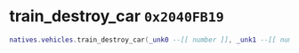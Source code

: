# train_destroy_car `0x2040FB19`

```lua
natives.vehicles.train_destroy_car(_unk0 --[[ number ]], _unk1 --[[ number ]])
```